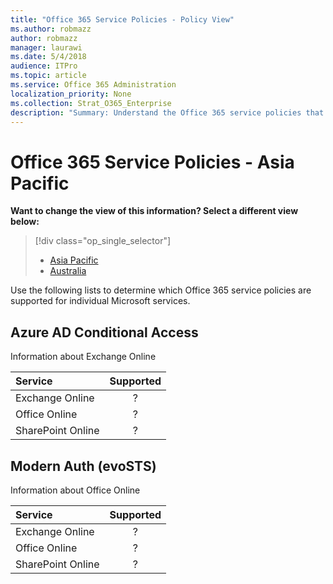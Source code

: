 ```yaml
---
title: "Office 365 Service Policies - Policy View"
ms.author: robmazz
author: robmazz
manager: laurawi
ms.date: 5/4/2018
audience: ITPro
ms.topic: article
ms.service: Office 365 Administration
localization_priority: None
ms.collection: Strat_O365_Enterprise
description: "Summary: Understand the Office 365 service policies that are supported by Microsoft online services."
---
```


# Office 365 Service Policies - Asia Pacific
**Want to change the view of this information? Select a different view below:**
> [!div class="op_single_selector"] 
> - [Asia Pacific](office-365-service-policies-asia-pacific-policies.md)
> - [Australia](office-365-service-policies-australia-policies.md)

Use the following lists to determine which Office 365 service policies are supported for individual Microsoft services.

## Azure AD Conditional Access 
Information about Exchange Online

|**Service**|**Supported**|
|:-----|:-----:|
| Exchange Online| ? |
| Office Online | ? |
| SharePoint Online | ? |

## Modern Auth (evoSTS)
Information about Office Online

|**Service**|**Supported**|
|:-----|:-----:|
| Exchange Online| ? |
| Office Online | ? |
| SharePoint Online | ? |